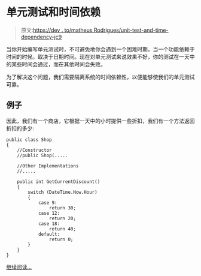 # 单元测试和时间依赖

> 原文:[https://dev . to/matheus Rodrigues/unit-test-and-time-dependency-jc9](https://dev.to/matheusrodrigues/unit-test-and-time-dependency-jc9)

当你开始编写单元测试时，不可避免地你会遇到一个困难时期，当一个功能依赖于时间的时候。取决于日期时间。现在对单元测试来说效果不好，你的测试在一天中的某些时间会通过，而在其他时间会失败。

为了解决这个问题，我们需要隔离系统的时间依赖性，以便能够使我们的单元测试可靠。

## **例子**

因此，我们有一个商店，它根据一天中的小时提供一些折扣，我们有一个方法返回折扣的多少:

```
public class Shop
{
    //Constructor
    //public Shop(.....

    //Other Implementations
    //.....

    public int GetCurrentDiscount()
    {
        switch (DateTime.Now.Hour)
        {
            case 9:
                return 30;
            case 12:
                return 20;
            case 18:
                return 40;
            default:
                return 0;
        }
    }
} 
```

[继续阅读...](https://www.matheus.ro/2017/09/25/unit-test-time-dependency/)